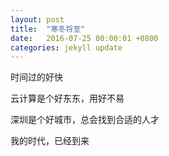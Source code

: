 ```yaml
---
layout: post
title:  "寒冬将至"
date:   2016-07-25 00:00:01 +0800
categories: jekyll update
---
```


时间过的好快

云计算是个好东东，用好不易

深圳是个好城市，总会找到合适的人才

我的时代，已经到来
